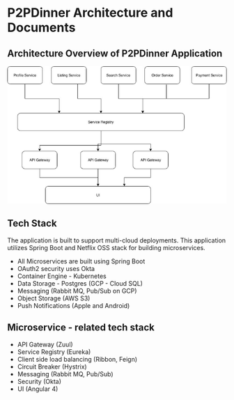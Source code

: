 # P2PDinner Architecture and Documents

## Architecture Overview of P2PDinner Application

![Image of P2PDinner Architecture](https://github.com/rajanikanthy/p2pdinner-architecture/blob/master/P2PDinner-Highlevel-Design.jpg)

## Tech Stack

The application is built to support multi-cloud deployments. This application utilizes Spring Boot and Netflix OSS stack for building microservices.

- All Microservices are built using Spring Boot
- OAuth2 security uses Okta
- Container Engine - Kubernetes
- Data Storage - Postgres (GCP - Cloud SQL)
- Messaging (Rabbit MQ, Pub/Sub on GCP)
- Object Storage (AWS S3)
- Push Notifications (Apple and Android)

## Microservice - related tech stack

- API Gateway (Zuul)
- Service Registry (Eureka)
- Client side load balancing (Ribbon, Feign)
- Circuit Breaker (Hystrix)
- Messaging (Rabbit MQ, Pub/Sub)
- Security (Okta)
- UI (Angular 4)
